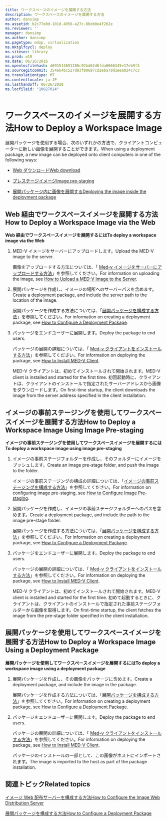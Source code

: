 ```yaml
---
title: ワークスペースのイメージを展開する方法
description: ワークスペースのイメージを展開する方法
author: dansimp
ms.assetid: b2c77e0d-101d-4956-a27c-8beb0e4f262e
ms.reviewer: ''
manager: dansimp
ms.author: dansimp
ms.pagetype: mdop, virtualization
ms.mktglfcycl: deploy
ms.sitesec: library
ms.prod: w10
ms.date: 06/16/2016
ms.openlocfilehash: d691514691286c92bd62d6fda6666345e17eb9f3
ms.sourcegitcommit: 354664bc527d93f80687cd2eba70d1eea024c7c3
ms.translationtype: MT
ms.contentlocale: ja-JP
ms.lasthandoff: 06/26/2020
ms.locfileid: "10827014"
---
```

# <span data-ttu-id="8b322-103">ワークスペースのイメージを展開する方法</span><span class="sxs-lookup"><span data-stu-id="8b322-103">How to Deploy a Workspace Image</span></span>


<span data-ttu-id="8b322-104">展開パッケージを使用する場合、次のいずれかの方法で、クライアントコンピューターに新しい画像を展開することができます。</span><span class="sxs-lookup"><span data-stu-id="8b322-104">When using a deployment package, a new image can be deployed onto client computers in one of the following ways:</span></span>

-   [<span data-ttu-id="8b322-105">Web ダウンロード</span><span class="sxs-lookup"><span data-stu-id="8b322-105">Web download</span></span>](#bkmk-howtodeployaworkspaceimageviatheweb)

-   [<span data-ttu-id="8b322-106">プレステージイメージ</span><span class="sxs-lookup"><span data-stu-id="8b322-106">Image pre-staging</span></span>](#bkmk-howtodeployaworkspaceimageusingimageprestaging)

-   [<span data-ttu-id="8b322-107">展開パッケージ内に画像を展開する</span><span class="sxs-lookup"><span data-stu-id="8b322-107">Deploying the image inside the deployment package</span></span>](#bkmk-howtodeployaworkspaceimageusingadeploymentapackage)

## <a href="" id="bkmk-howtodeployaworkspaceimageviatheweb"></a><span data-ttu-id="8b322-108">Web 経由でワークスペースイメージを展開する方法</span><span class="sxs-lookup"><span data-stu-id="8b322-108">How to Deploy a Workspace Image via the Web</span></span>


**<span data-ttu-id="8b322-109">Web 経由でワークスペースイメージを展開するには</span><span class="sxs-lookup"><span data-stu-id="8b322-109">To deploy a workspace image via the Web</span></span>**

1.  <span data-ttu-id="8b322-110">MED-V イメージをサーバーにアップロードします。</span><span class="sxs-lookup"><span data-stu-id="8b322-110">Upload the MED-V image to the server.</span></span>

    <span data-ttu-id="8b322-111">画像をアップロードする方法については、「 [Med-v イメージをサーバーにアップロードする方法](how-to-upload-a-med-v-image-to-the-server.md)」を参照してください。</span><span class="sxs-lookup"><span data-stu-id="8b322-111">For information on uploading the image, see [How to Upload a MED-V Image to the Server](how-to-upload-a-med-v-image-to-the-server.md).</span></span>

2.  <span data-ttu-id="8b322-112">展開パッケージを作成し、イメージの場所へのサーバーパスを含めます。</span><span class="sxs-lookup"><span data-stu-id="8b322-112">Create a deployment package, and include the server path to the location of the image.</span></span>

    <span data-ttu-id="8b322-113">展開パッケージを作成する方法については、「[展開パッケージを構成する方法](how-to-configure-a-deployment-package.md)」を参照してください。</span><span class="sxs-lookup"><span data-stu-id="8b322-113">For information on creating a deployment package, see [How to Configure a Deployment Package](how-to-configure-a-deployment-package.md).</span></span>

3.  <span data-ttu-id="8b322-114">パッケージをエンドユーザーに展開します。</span><span class="sxs-lookup"><span data-stu-id="8b322-114">Deploy the package to end users.</span></span>

    <span data-ttu-id="8b322-115">パッケージの展開の詳細については、「 [Med-v クライアントをインストールする方法](how-to-install-med-v-clientdeployment-package.md)」を参照してください。</span><span class="sxs-lookup"><span data-stu-id="8b322-115">For information on deploying the package, see [How to Install MED-V Client](how-to-install-med-v-clientdeployment-package.md).</span></span>

    <span data-ttu-id="8b322-116">MED-V クライアントは、初めてインストールされて開始されます。</span><span class="sxs-lookup"><span data-stu-id="8b322-116">MED-V client is installed and started for the first time.</span></span> <span data-ttu-id="8b322-117">初回起動時に、クライアントは、クライアントのインストールで指定されたサーバーアドレスから画像をダウンロードします。</span><span class="sxs-lookup"><span data-stu-id="8b322-117">On first-time startup, the client downloads the image from the server address specified in the client installation.</span></span>

## <a href="" id="bkmk-howtodeployaworkspaceimageusingimageprestaging"></a><span data-ttu-id="8b322-118">イメージの事前ステージングを使用してワークスペースイメージを展開する方法</span><span class="sxs-lookup"><span data-stu-id="8b322-118">How to Deploy a Workspace Image Using Image Pre-staging</span></span>


**<span data-ttu-id="8b322-119">イメージの事前ステージングを使用してワークスペースイメージを展開するには</span><span class="sxs-lookup"><span data-stu-id="8b322-119">To deploy a workspace image using image pre-staging</span></span>**

1.  <span data-ttu-id="8b322-120">イメージの事前ステージフォルダーを作成し、そのフォルダーにイメージをプッシュします。</span><span class="sxs-lookup"><span data-stu-id="8b322-120">Create an image pre-stage folder, and push the image to the folder.</span></span>

    <span data-ttu-id="8b322-121">イメージの事前ステージングの構成の詳細については、「[イメージの事前ステージングを構成する方法](how-to-configure-image-pre-staging.md)」を参照してください。</span><span class="sxs-lookup"><span data-stu-id="8b322-121">For information on configuring image pre-staging, see [How to Configure Image Pre-staging](how-to-configure-image-pre-staging.md).</span></span>

2.  <span data-ttu-id="8b322-122">展開パッケージを作成し、イメージの事前ステージフォルダーへのパスを含めます。</span><span class="sxs-lookup"><span data-stu-id="8b322-122">Create a deployment package, and include the path to the image pre-stage folder.</span></span>

    <span data-ttu-id="8b322-123">展開パッケージを作成する方法については、「[展開パッケージを構成する方法](how-to-configure-a-deployment-package.md)」を参照してください。</span><span class="sxs-lookup"><span data-stu-id="8b322-123">For information on creating a deployment package, see [How to Configure a Deployment Package](how-to-configure-a-deployment-package.md).</span></span>

3.  <span data-ttu-id="8b322-124">パッケージをエンドユーザーに展開します。</span><span class="sxs-lookup"><span data-stu-id="8b322-124">Deploy the package to end users.</span></span>

    <span data-ttu-id="8b322-125">パッケージの展開の詳細については、「 [Med-v クライアントをインストールする方法](how-to-install-med-v-clientdeployment-package.md)」を参照してください。</span><span class="sxs-lookup"><span data-stu-id="8b322-125">For information on deploying the package, see [How to Install MED-V Client](how-to-install-med-v-clientdeployment-package.md).</span></span>

    <span data-ttu-id="8b322-126">MED-V クライアントは、初めてインストールされて開始されます。</span><span class="sxs-lookup"><span data-stu-id="8b322-126">MED-V client is installed and started for the first time.</span></span> <span data-ttu-id="8b322-127">初めて起動するときに、クライアントは、クライアントのインストールで指定された事前ステージフォルダーから画像を取得します。</span><span class="sxs-lookup"><span data-stu-id="8b322-127">On first-time startup, the client fetches the image from the pre-stage folder specified in the client installation.</span></span>

## <a href="" id="bkmk-howtodeployaworkspaceimageusingadeploymentapackage"></a><span data-ttu-id="8b322-128">展開パッケージを使用してワークスペースイメージを展開する方法</span><span class="sxs-lookup"><span data-stu-id="8b322-128">How to Deploy a Workspace Image Using a Deployment Package</span></span>


**<span data-ttu-id="8b322-129">展開パッケージを使用してワークスペースイメージを展開するには</span><span class="sxs-lookup"><span data-stu-id="8b322-129">To deploy a workspace image using a deployment package</span></span>**

1.  <span data-ttu-id="8b322-130">展開パッケージを作成し、その画像をパッケージに含めます。</span><span class="sxs-lookup"><span data-stu-id="8b322-130">Create a deployment package, and include the image in the package.</span></span>

    <span data-ttu-id="8b322-131">展開パッケージを作成する方法については、「[展開パッケージを構成する方法](how-to-configure-a-deployment-package.md)」を参照してください。</span><span class="sxs-lookup"><span data-stu-id="8b322-131">For information on creating a deployment package, see [How to Configure a Deployment Package](how-to-configure-a-deployment-package.md).</span></span>

2.  <span data-ttu-id="8b322-132">パッケージをエンドユーザーに展開します。</span><span class="sxs-lookup"><span data-stu-id="8b322-132">Deploy the package to end users.</span></span>

    <span data-ttu-id="8b322-133">パッケージの展開の詳細については、「 [Med-v クライアントをインストールする方法](how-to-install-med-v-clientdeployment-package.md)」を参照してください。</span><span class="sxs-lookup"><span data-stu-id="8b322-133">For information on deploying the package, see [How to Install MED-V Client](how-to-install-med-v-clientdeployment-package.md).</span></span>

    <span data-ttu-id="8b322-134">パッケージのインストールの一部として、この画像がホストにインポートされます。</span><span class="sxs-lookup"><span data-stu-id="8b322-134">The image is imported to the host as part of the package installation.</span></span>

## <span data-ttu-id="8b322-135">関連トピック</span><span class="sxs-lookup"><span data-stu-id="8b322-135">Related topics</span></span>


[<span data-ttu-id="8b322-136">イメージ Web 配布サーバーを構成する方法</span><span class="sxs-lookup"><span data-stu-id="8b322-136">How to Configure the Image Web Distribution Server</span></span>](how-to-configure-the-image-web-distribution-server.md)

[<span data-ttu-id="8b322-137">展開パッケージを構成する方法</span><span class="sxs-lookup"><span data-stu-id="8b322-137">How to Configure a Deployment Package</span></span>](how-to-configure-a-deployment-package.md)

 

 






